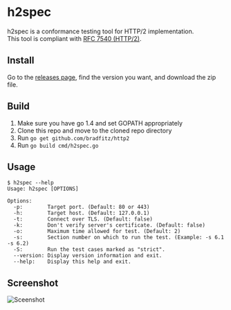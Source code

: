 # h2spec

h2spec is a conformance testing tool for HTTP/2 implementation.  
This tool is compliant with [RFC 7540 (HTTP/2)](http://www.rfc-editor.org/rfc/rfc7540.txt).

## Install

Go to the [releases page](https://github.com/summerwind/h2spec/releases), find the version you want, and download the zip file.

## Build

1. Make sure you have go 1.4 and set GOPATH appropriately
2. Clone this repo and move to the cloned repo directory
3. Run `go get github.com/bradfitz/http2`
4. Run `go build cmd/h2spec.go`

## Usage

```
$ h2spec --help
Usage: h2spec [OPTIONS]

Options:
  -p:        Target port. (Default: 80 or 443)
  -h:        Target host. (Default: 127.0.0.1)
  -t:        Connect over TLS. (Default: false)
  -k:        Don't verify server's certificate. (Default: false)
  -o:        Maximum time allowed for test. (Default: 2)
  -s:        Section number on which to run the test. (Example: -s 6.1 -s 6.2)
  -S:        Run the test cases marked as "strict".
  --version: Display version information and exit.
  --help:    Display this help and exit.
```

## Screenshot

![Sceenshot](https://cloud.githubusercontent.com/assets/230145/6203647/bb15df9e-b56f-11e4-864e-fc63ac0743fb.png)

